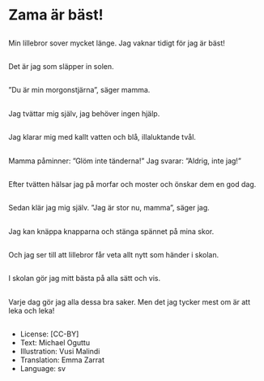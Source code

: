 # Zama är bäst!

##
Min lillebror sover mycket länge. Jag vaknar tidigt för jag är bäst!

##
Det är jag som släpper in solen.

##
”Du är min morgonstjärna”, säger mamma.

##
Jag tvättar mig själv, jag behöver ingen hjälp.

##
Jag klarar mig med kallt vatten och blå, illaluktande tvål.

##
Mamma påminner: ”Glöm inte tänderna!” Jag svarar: ”Aldrig, inte jag!”

##
Efter tvätten hälsar jag på morfar och moster och önskar dem en god dag.

##
Sedan klär jag mig själv. ”Jag är stor nu, mamma”, säger jag.

##
Jag kan knäppa knapparna och stänga spännet på mina skor.

##
Och jag ser till att lillebror får veta allt nytt som händer i skolan.

##
I skolan gör jag mitt bästa på alla sätt och vis.

##
Varje dag gör jag alla dessa bra saker. Men det jag tycker mest om är att leka och leka!

##
* License: [CC-BY]
* Text: Michael Oguttu
* Illustration: Vusi Malindi
* Translation: Emma Zarrat
* Language: sv
